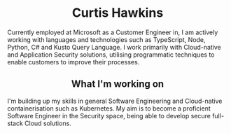 <h1 align="center">Curtis Hawkins</h1>
<p>
  Currently employed at Microsoft as a Customer Engineer in, I am actively working with languages and technologies such as TypeScript, Node, Python, C# and Kusto Query Language. I work primarily with Cloud-native and Application Security solutions, utilising programmatic techniques to enable customers to improve their processes.
</p>
<div />
<h2 align="center">What I'm working on</h2>
<p>
  I'm building up my skills in general Software Engineering and Cloud-native containerisation such as Kubernetes. My aim is to become a proficient Software Engineer in the Security space, being able to develop secure full-stack Cloud solutions.
</p>
<div />
